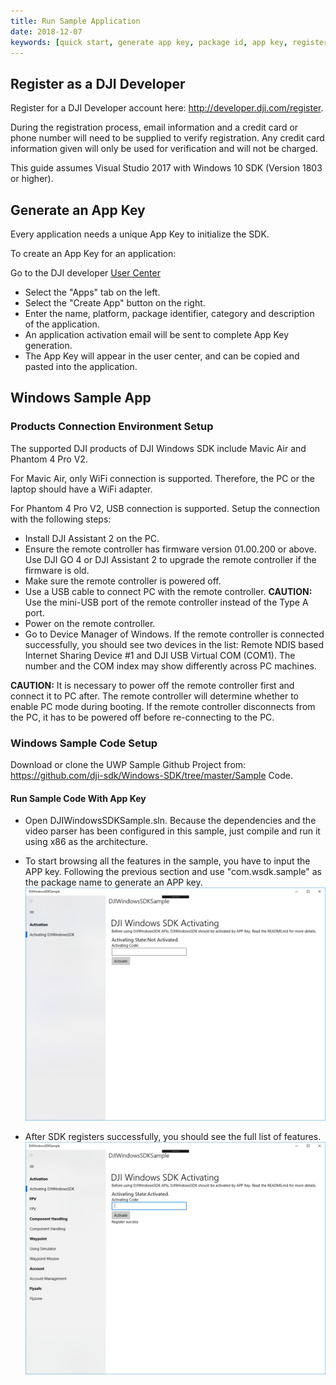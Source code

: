 ```yaml
---
title: Run Sample Application
date: 2018-12-07
keywords: [quick start, generate app key, package id, app key, register, run sample code, run sample application, C#, USB connection procedure, WiFi connection procedure]
---
```


## Register as a DJI Developer

Register for a DJI Developer account here: <a href="http://developer.dji.com/register" target="_blank">http://developer.dji.com/register</a>.

During the registration process, email information and a credit card or phone number will need to be supplied to verify registration. Any credit card information given will only be used for verification and will not be charged.

This guide assumes Visual Studio 2017 with Windows 10 SDK (Version 1803 or higher).

## Generate an App Key

Every application needs a unique App Key to initialize the SDK.

To create an App Key for an application:

Go to the DJI developer <a href="http://developer.dji.com/en/user/apps" target="_blank">User Center</a>

*    Select the "Apps" tab on the left.
*    Select the "Create App" button on the right.
* Enter the name, platform, package identifier, category and description of the application.
* An application activation email will be sent to complete App Key generation.
* The App Key will appear in the user center, and can be copied and pasted into the application.

## Windows Sample App

### Products Connection Environment Setup

The supported DJI products of DJI Windows SDK include Mavic Air and Phantom 4 Pro V2.
 
For Mavic Air, only WiFi connection is supported. Therefore, the PC or the laptop should have a WiFi adapter.

For Phantom 4 Pro V2, USB connection is supported. Setup the connection with the following steps:

  * Install DJI Assistant 2 on the PC.
  * Ensure the remote controller has firmware version 01.00.200 or above. Use DJI GO 4 or DJI Assistant 2 to upgrade the remote controller if the firmware is old.
  * Make sure the remote controller is powered off.
  * Use a USB cable to connect PC with the remote controller. **CAUTION:** Use the mini-USB port of the remote controller instead of the Type A port.
  * Power on the remote controller.
  * Go to Device Manager of Windows. If the remote controller is connected successfully, you should see two devices in the list: Remote NDIS based Internet Sharing Device #1 and DJI USB Virtual COM (COM1). The number and the COM index may show differently across PC machines.

**CAUTION:** It is necessary to power off the remote controller first and connect it to PC after. The remote controller will determine whether to enable PC mode during booting. If the remote controller disconnects from the PC, it has to be powered off before re-connecting to the PC.

### Windows Sample Code Setup

Download or clone the UWP Sample Github Project from: <a href="https://github.com/dji-sdk/Windows-SDK/tree/master/Sample%20Code" target="_blank">https://github.com/dji-sdk/Windows-SDK/tree/master/Sample Code</a>.

#### Run Sample Code With App Key

* Open DJIWindowsSDKSample.sln. Because the dependencies and the video parser has been configured in this sample, just compile and run it using x86 as the architecture.

* To start browsing all the features in the sample, you have to input the APP key. Following the previous section and use "com.wsdk.sample" as the package name to generate an APP key.
![fillAppKey](../../images/quick-start/WSDKSample.png)

* After SDK registers successfully, you should see the full list of features.
![fullListOfFeatures](../../images/quick-start/WSDKSampleWhenActivatedSuccess.png)
